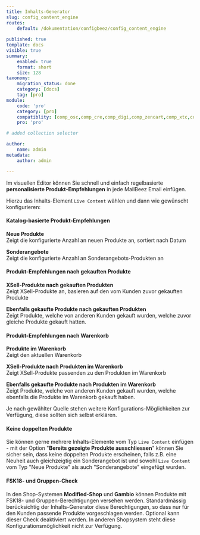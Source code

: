 ```yaml
---
title: Inhalts-Generator
slug: config_content_engine
routes:
    default: /dokumentation/configbeez/config_content_engine
        
published: true
template: docs
visible: true
summary:
    enabled: true
    format: short
    size: 128
taxonomy:
    migration_status: done
    category: [docs]
    tag: [pro]
module:
    code: 'pro'
    category: [pro]
    compatiblity: [comp_osc,comp_cre,comp_digi,comp_zencart,comp_xtc,comp_xtcm2,comp_gambio]   
    pro: 'pro'

# added collection selector

author:
    name: admin
metadata:
    author: admin

---
```


Im visuellen Editor können Sie schnell und einfach regelbasierte **personalisierte Produkt-Empfehlungen** in jede MailBeez Email einfügen.

Hierzu das Inhalts-Element `Live Content` wählen und dann wie gewünscht konfigurieren:

#### Katalog-basierte Produkt-Empfehlungen

**Neue Produkte**  
 Zeigt die konfigurierte Anzahl an neuen Produkte an, sortiert nach Datum

**Sonderangebote**  
 Zeigt die konfigurierte Anzahl an Sonderangebots-Produkten an


#### Produkt-Empfehlungen nach gekauften Produkte

**XSell-Produkte nach gekauften Produkten**  
 Zeigt XSell-Produkte an, basieren auf den vom Kunden zuvor gekauften Produkte

**Ebenfalls gekaufte Produkte nach gekauften Produkten**  
 Zeigt Produkte, welche von anderen Kunden gekauft wurden, welche zuvor gleiche Produkte gekauft hatten.


#### Produkt-Empfehlungen nach Warenkorb
**Produkte im Warenkorb**  
 Zeigt den aktuellen Warenkorb

**XSell-Produkte nach Produkten im Warenkorb**  
 Zeigt XSell-Produkte passenden zu den Produkten im Warenkorb

**Ebenfalls gekaufte Produkte nach Produkten im Warenkorb**  
 Zeigt Produkte, welche von anderen Kunden gekauft wurden, welche ebenfalls die Produkte im Warenkorb gekauft haben.


Je nach gewählter Quelle stehen weitere Konfigurations-Möglichkeiten zur Verfügung, diese sollten sich selbst erklären.


#### Keine doppelten Produkte
Sie können gerne mehrere Inhalts-Elemente vom Typ `Live Content` einfügen - mit der Option "**Bereits gezeigte Produkte ausschliessen**" können Sie sicher sein, dass keine doppelten Produkte erscheinen, falls z.B. eine Neuheit auch gleichzeigtig ein Sonderangebot ist und sowohl `Live Content` vom Typ "Neue Produkte" als auch "Sonderangebote" eingefügt wurden.


#### FSK18- und Gruppen-Check
In den Shop-Systemen **Modified-Shop** und **Gambio** können Produkte mit FSK18- und Gruppen-Berechtigungen versehen werden. Standardmässig berücksichtig der Inhalts-Generator diese Berechtigungen, so dass nur für den Kunden passende Produkte vorgeschlagen werden. Optional kann dieser Check deaktiviert werden. In anderen Shopsystem steht diese Konfigurationsmöglichkeit nicht zur Verfügung.


